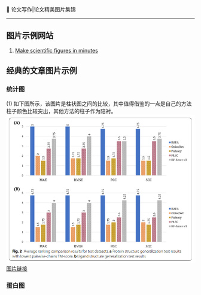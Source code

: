 👏 论文写作|论文精美图片集锦

---
## 图片示例网站
1. [Make scientific figures in minutes](https://www.biorender.com/categories/proteins)

## 经典的文章图片示例
### 统计图
(1) 如下图所示，该图片是柱状图之间的比较，其中值得借鉴的一点是自己的方法柱子颜色比较突出，其他方法的柱子作为陪衬。  
![](论文写作论文精美图片集锦/论文写作论文精美图片集锦_2022-04-05-15-47-26.png)  
[图片链接](https://link.springer.com/article/10.1186/s12859-021-04466-0)  

### 蛋白图

